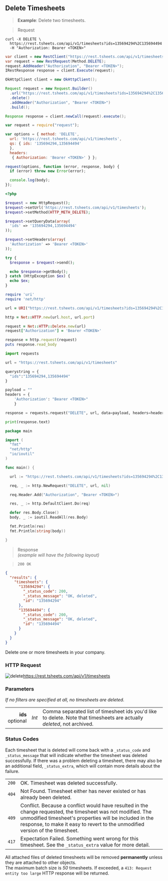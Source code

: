 ## Delete Timesheets

 > **Example**: Delete two timesheets. 

 > Request

```shell
curl -X DELETE \
  https://rest.tsheets.com/api/v1/timesheets?ids=135694294%2C135694494
  -H "Authorization: Bearer <TOKEN>"
```

```csharp
var client = new RestClient("https://rest.tsheets.com/api/v1/timesheets?ids=135694294%2C135694494");
var request = new RestRequest(Method.DELETE);
request.AddHeader("Authorization", "Bearer <TOKEN>");
IRestResponse response = client.Execute(request);
```

```java
OkHttpClient client = new OkHttpClient();

Request request = new Request.Builder()
  .url("https://rest.tsheets.com/api/v1/timesheets?ids=135694294%2C135694494")
  .delete()
  .addHeader("Authorization", "Bearer <TOKEN>")
  .build();

Response response = client.newCall(request).execute();
```

```javascript
var request = require("request");

var options = { method: 'DELETE',
  url: 'https://rest.tsheets.com/api/v1/timesheets',
  qs: { ids: '135694294,135694494'
  },
  headers: 
   { Authorization: 'Bearer <TOKEN>' } };

request(options, function (error, response, body) {
  if (error) throw new Error(error);

  console.log(body);
});
```

```php
<?php

$request = new HttpRequest();
$request->setUrl('https://rest.tsheets.com/api/v1/timesheets');
$request->setMethod(HTTP_METH_DELETE);

$request->setQueryData(array(
  'ids' => '135694294,135694494'
));

$request->setHeaders(array(
  'Authorization' => 'Bearer <TOKEN>'
));

try {
  $response = $request->send();

  echo $response->getBody();
} catch (HttpException $ex) {
  echo $ex;
}
```

```ruby
require 'uri'
require 'net/http'

url = URI("https://rest.tsheets.com/api/v1/timesheets?ids=135694294%2C135694494")

http = Net::HTTP.new(url.host, url.port)

request = Net::HTTP::Delete.new(url)
request["Authorization"] = 'Bearer <TOKEN>'

response = http.request(request)
puts response.read_body
```

```python
import requests

url = "https://rest.tsheets.com/api/v1/timesheets"

querystring = {
  "ids":"135694294,135694494"
}

payload = ""
headers = {
    'Authorization': "Bearer <TOKEN>"
    }

response = requests.request("DELETE", url, data=payload, headers=headers, params=querystring)

print(response.text)
```

```go
package main

import (
  "fmt"
  "net/http"
  "io/ioutil"
)

func main() {

  url := "https://rest.tsheets.com/api/v1/timesheets?ids=135694294%2C135694494"

  req, _ := http.NewRequest("DELETE", url, nil)

  req.Header.Add("Authorization", "Bearer <TOKEN>")

  res, _ := http.DefaultClient.Do(req)

  defer res.Body.Close()
  body, _ := ioutil.ReadAll(res.Body)

  fmt.Println(res)
  fmt.Println(string(body))

}
```

> Response<br/><i>(example will have the following layout)</i>

> <code class="level200">200 OK</code>

```json
{
  "results": {
    "timesheets": {
      "135694294": {
        "_status_code": 200,
        "_status_message": "OK, deleted",
        "id": "135694294"
      },
      "135694494": {
        "_status_code": 200,
        "_status_message": "OK, deleted",
        "id": "135694494"
      }
    }
  }
}
```

Delete one or more timesheets in your company.

### HTTP Request

<img src="../../images/delete.png" alt="delete"/><api>https://rest.tsheets.com/api/v1/timesheets</api>

### Parameters
_If no filters are specified at all, no timesheets are deleted._

|                |             |             |
| -------------: | :---------: | ----------- |
| **ids**<br/>optional | _Int_ | Comma separated list of timesheet ids you'd like to delete. Note that timesheets are actually _deleted_, not archived. |

### Status Codes
Each timesheet that is deleted will come back with a `_status_code` and `_status_message` that will indicate whether the timesheet was deleted successfully. If there was a problem deleting a timesheet, there may also be an additional field, `_status_extra`, which will contain more details about the failure.

|         |          |
| :-----: | :------- |
| <code class="level200">200</code> | OK. Timesheet was deleted successfully. |
| <code class="level400">404</code> | Not Found. Timesheet either has never existed or has already been deleted. |
| <code class="level400">409</code> | Conflict. Because a conflict would have resulted in the change requested, the timesheet was not modified. The unmodified timesheet's properties will be included in the response, to make it easy to revert to the unmodified version of the timesheet. |
| <code class="level400">417</code> | Expectation Failed. Something went wrong for this timesheet. See the `_status_extra` value for more detail. |

<aside class="warning">
All attached files of deleted timesheets will be removed <b>permanently</b> unless they are attached to other objects.
</aside>

<aside class="notice">
The maximum batch size is <i>50</i> timesheets. If exceeded, a <code class="standout">413: Request entity too large</code> HTTP response will be returned.
</aside>
 
